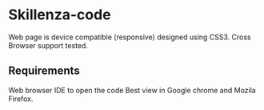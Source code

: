# Skillenza-code
Web page is device compatible (responsive) designed using CSS3.
Cross Browser support tested.

## Requirements
Web browser
IDE to open the code
Best view in Google chrome and Mozila Firefox.
